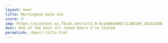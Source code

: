 ```yaml
---
layout: beer
title: Mornington pale ale
score: 9
img: https://scontent.xx.fbcdn.net/v/t1.0-0/p480x480/11188184_10153268279118745_1035950770576096625_n.jpg?oh=c202672dc576396cbcde92866950df8c&oe=586AE691
desc: One of the best all round beers I’ve tasted
permalink: /beer/:title.html
---
```

